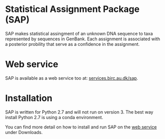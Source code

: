 
# Statistical Assignment Package (SAP)

SAP makes statistical assingment of an unknown DNA sequence to taxa represented by
sequences in GenBank. Each assignment is associated with a posterior probility that serve
as a confidence in the assignment.

# Web service

SAP is available as a web service too at: [services.birc.au.dk/sap](https://services.birc.au.dk/sap).

# Installation

SAP is written for Python 2.7 and will not run on version 3. The best way install Python 2.7 is using a conda environment.

You can find more detail on how to install and run SAP on the [web service](https://services.birc.au.dk/sap) under Downloads.
